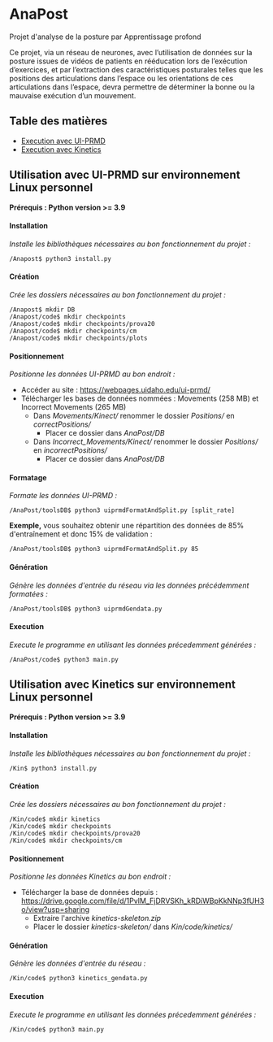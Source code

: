 # AnaPost
Projet d'analyse de la posture par Apprentissage profond

Ce projet, via un réseau de neurones, avec l’utilisation de données sur la posture issues de vidéos de patients en rééducation lors de l’exécution d’exercices, et par l’extraction des caractéristiques posturales telles que les positions des articulations dans l’espace ou les orientations de ces articulations dans l’espace, devra permettre de déterminer la bonne ou la mauvaise exécution d’un mouvement.

## Table des matières
* [Execution avec UI-PRMD](#utilisation-avec-ui-prmd-sur-environnement-linux-personnel)
* [Execution avec Kinetics](#utilisation-avec-kinetics-sur-environnement-linux-personnel)

## Utilisation avec UI-PRMD sur environnement Linux personnel

**Prérequis : Python version >= 3.9**

#### Installation
*Installe les bibliothèques nécessaires au bon fonctionnement du projet :*

```
/Anapost$ python3 install.py
```

#### Création
*Crée les dossiers nécessaires au bon fonctionnement du projet :*

```
/Anapost$ mkdir DB
/Anapost/code$ mkdir checkpoints
/Anapost/code$ mkdir checkpoints/prova20
/Anapost/code$ mkdir checkpoints/cm
/Anapost/code$ mkdir checkpoints/plots
```

#### Positionnement
*Positionne les données UI-PRMD au bon endroit :*

* Accéder au site : https://webpages.uidaho.edu/ui-prmd/
* Télécharger les bases de données nommées : Movements (258 MB) et Incorrect Movements (265 MB)
    * Dans *Movements/Kinect/* renommer le dossier *Positions/* en *correctPositions/*
        * Placer ce dossier dans *AnaPost/DB*
    * Dans *Incorrect_Movements/Kinect/* renommer le dossier *Positions/* en *incorrectPositions/*
        * Placer ce dossier dans *AnaPost/DB*

#### Formatage
*Formate les données UI-PRMD :*
```
/AnaPost/toolsDB$ python3 uiprmdFormatAndSplit.py [split_rate]
```
**Exemple,** vous souhaitez obtenir une répartition des données de 85% d'entraînement et donc 15% de validation :
```
/AnaPost/toolsDB$ python3 uiprmdFormatAndSplit.py 85
```

#### Génération
*Génère les données d'entrée du réseau via les données précédemment formatées :*

```
/AnaPost/toolsDB$ python3 uiprmdGendata.py
```

#### Execution
*Execute le programme en utilisant les données précedemment générées :*

```
/AnaPost/code$ python3 main.py
```

## Utilisation avec Kinetics sur environnement Linux personnel

**Prérequis : Python version >= 3.9**

#### Installation
*Installe les bibliothèques nécessaires au bon fonctionnement du projet :*

```
/Kin$ python3 install.py
```

#### Création
*Crée les dossiers nécessaires au bon fonctionnement du projet :*

```
/Kin/code$ mkdir kinetics
/Kin/code$ mkdir checkpoints
/Kin/code$ mkdir checkpoints/prova20
/Kin/code$ mkdir checkpoints/cm
```

#### Positionnement
*Positionne les données Kinetics au bon endroit :*

* Télécharger la base de données depuis : https://drive.google.com/file/d/1PvIM_FjDRVSKh_kRDiWBpKkNNp3fUH3o/view?usp=sharing
    * Extraire l'archive *kinetics-skeleton.zip*
    * Placer le dossier *kinetics-skeleton/* dans *Kin/code/kinetics/*

#### Génération
*Génère les données d'entrée du réseau :*

```
/Kin/code$ python3 kinetics_gendata.py
```

#### Execution
*Execute le programme en utilisant les données précedemment générées :*

```
/Kin/code$ python3 main.py
```
